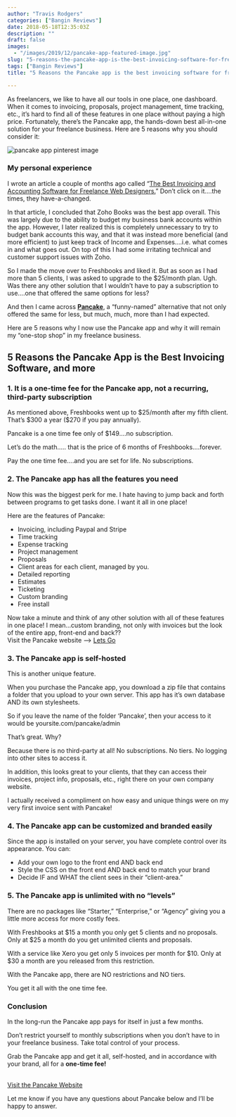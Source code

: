 ```yaml
---
author: "Travis Rodgers"
categories: ["Bangin Reviews"]
date: 2018-05-18T12:35:03Z
description: ""
draft: false
images: 
  - "/images/2019/12/pancake-app-featured-image.jpg"
slug: "5-reasons-the-pancake-app-is-the-best-invoicing-software-for-freelancers"
tags: ["Bangin Reviews"]
title: "5 Reasons the Pancake app is the best invoicing software for freelancers"

---
```



<p>As freelancers, we like to have all our tools in one place, one dashboard. When it comes to invoicing, proposals, project management, time tracking, etc., it&#8217;s hard to find all of these features in one place without paying a high price. Fortunately, there&#8217;s the Pancake app, the hands-down best all-in-one solution for your freelance business. Here are 5 reasons why you should consider it:</p>
<p class="textcenter">										<img data-rjs="2" src="/images/2019/12/pancake-app-pinterest-image.jpg" alt="pancake app pinterest image" />											</p>
<h3>My personal experience</h3>
<p>I wrote an article a couple of months ago called &#8220;<a href="/the-best-invoicing-and-accounting-software-for-freelance-web-designers" target="_blank" rel="noopener">The Best Invoicing and Accounting Software for Freelance Web Designers.</a>&#8221; Don&#8217;t click on it&#8230;.the times, they have-a-changed.</p>
<p>In that article, I concluded that Zoho Books was the best app overall. This was largely due to the ability to budget my business bank accounts within the app. However, I later realized this is completely unnecessary to try to budget bank accounts this way, and that it was instead more beneficial (and more efficient) to just keep track of Income and Expenses&#8230;.i.e. what comes in and what goes out. On top of this I had some irritating technical and customer support issues with Zoho.</p>
<p>So I made the move over to Freshbooks and liked it. But as soon as I had more than 5 clients, I was asked to upgrade to the $25/month plan. Ugh. Was there any other solution that I wouldn&#8217;t have to pay a subscription to use&#8230;.one that offered the same options for less?</p>
<p>And then I came across <strong><a href="/recommends/pancakeapp" target="_blank" rel="noopener">Pancake</a></strong>, a &#8220;funny-named&#8221; alternative that not only offered the same for less, but much, much, more than I had expected. </p>
<p>Here are 5 reasons why I now use the Pancake app and why it will remain my &#8220;one-stop shop&#8221; in my freelance business.</p>
<h2>5 Reasons the Pancake App is the Best Invoicing Software, and more</h2>
<h3>1. It is a one-time fee for the Pancake app, not a recurring, third-party subscription</h3>
<p>As mentioned above, Freshbooks went up to $25/month after my fifth client. That&#8217;s $300 a year ($270 if you pay annually). </p>
<p>Pancake is a one time fee only of $149&#8230;.no subscription. </p>
<p>Let&#8217;s do the math&#8230;.. that is the price of 6 months of Freshbooks&#8230;.forever. </p>
<p>Pay the one time fee&#8230;.and you are set for life. No subscriptions.</p>
<h3>2. The Pancake app has all the features you need</h3>
<p>Now this was the biggest perk for me. I hate having to jump back and forth between programs to get tasks done. I want it all in one place!</p>
<p>Here are the features of Pancake:</p>
<ul>
<li>Invoicing, including Paypal and Stripe</li>
<li>Time tracking</li>
<li>Expense tracking</li>
<li>Project management</li>
<li>Proposals</li>
<li>Client areas for each client, managed by you.</li>
<li>Detailed reporting</li>
<li>Estimates</li>
<li>Ticketing</li>
<li>Custom branding</li>
<li>Free install</li>
</ul>
<p>Now take a minute and think of any other solution with all of these features in one place! I mean&#8230;custom branding, not only with invoices but the look of the entire app, front-end and back??<br />
			Visit the Pancake website &#8211;> <a href="/recommends/pancakeapp">Lets Go</a></p>
<h3>3. The Pancake app is self-hosted</h3>
<p>This is another unique feature. </p>
<p>When you purchase the Pancake app, you download a zip file that contains a folder that you upload to your own server. This app has it&#8217;s own database AND its own stylesheets.</p>
<p>So if you leave the name of the folder &#8216;Pancake&#8217;, then your access to it would be yoursite.com/pancake/admin</p>
<p>That&#8217;s great. Why?</p>
<p>Because there is no third-party at all! No subscriptions. No tiers. No logging into other sites to access it. </p>
<p>In addition, this looks great to your clients, that they can access their invoices, project info, proposals, etc., right there on your own company website. </p>
<p>I actually received a compliment on how easy and unique things were on my very first invoice sent with Pancake!</p>
<h3>4. The Pancake app can be customized and branded easily</h3>
<p>Since the app is installed on your server, you have complete control over its appearance. You can:</p>
<ul>
<li>Add your own logo to the front end AND back end</li>
<li>Style the CSS on the front end AND back end to match your brand</li>
<li>Decide IF and WHAT the client sees in their &#8220;client-area.&#8221;</li>
</ul>
<h3>5. The Pancake app is unlimited with no &#8220;levels&#8221;</h3>
<p>There are no packages like &#8220;Starter,&#8221; &#8220;Enterprise,&#8221; or &#8220;Agency&#8221; giving you a little more access for more costly fees. </p>
<p>With Freshbooks at $15 a month you only get 5 clients and no proposals. Only at $25 a month do you get unlimited clients and proposals. </p>
<p>With a service like Xero you get only 5 invoices per month for $10. Only at $30 a month are you released from this restriction.</p>
<p>With the Pancake app, there are NO restrictions and NO tiers. </p>
<p>You get it all with the one time fee. </p>
<h3>Conclusion</h3>
<p>In the long-run the Pancake app pays for itself in just a few months. </p>
<p>Don&#8217;t restrict yourself to monthly subscriptions when you don&#8217;t have to in your freelance business. Take total control of your process.</p>
<p>Grab the Pancake app and get it all, self-hosted, and in accordance with your brand, all for a <strong>one-time fee!</strong></p>
<p>			<a href="/recommends/pancakeapp" role="button"><br />
						Visit the Pancake Website<br />
					</a></p>
<p>Let me know if you have any questions about Pancake below and I&#8217;ll be happy to answer.</p>



